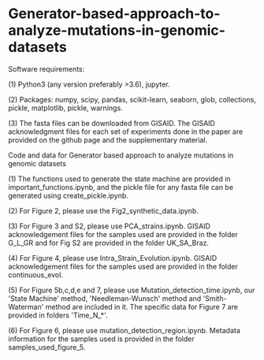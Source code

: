 # Generator-based-approach-to-analyze-mutations-in-genomic-datasets

Software requirements:

(1) Python3 (any version preferably >3.6), jupyter.

(2) Packages: numpy, scipy, pandas, scikit-learn, seaborn, glob, collections, pickle, matplotlib, pickle, warnings.

(3) The fasta files can be downloaded from GISAID. The GISAID acknowledgment files for each set of experiments done in the paper are provided on the github page and the supplementary material.


Code and data for Generator based approach to analyze mutations in genomic datasets

(1) The functions used to generate the state machine are provided in important_functions.ipynb, and the pickle file for any fasta file can be generated using create_pickle.ipynb.

(2) For Figure 2, please use the Fig2_synthetic_data.ipynb.

(3) For Figure 3 and S2, please use PCA_strains.ipynb. GISAID acknowledgement files for the samples used are provided in the folder G_L_GR and for Fig S2 are provided in the folder UK_SA_Braz.

(4) For Figure 4, please use Intra_Strain_Evolution.ipynb. GISAID acknowledgement files for the samples used are provided in the folder continuous_evol.

(5) For Figure 5b,c,d,e and 7, please use Mutation_detection_time.ipynb, our 'State Machine' method, 'Needleman-Wunsch' method and 'Smith-Waterman' method are included in it. The specific data for Figure 7 are provided in folders 'Time_N_*'.

(6) For Figure 6, please use mutation_detection_region.ipynb. Metadata information for the samples used is provided in the folder samples_used_figure_5.

 
